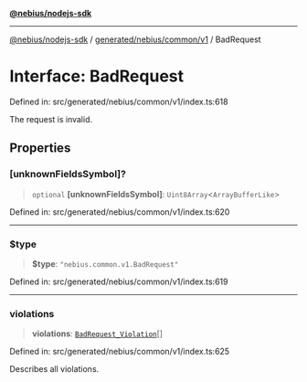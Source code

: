 [**@nebius/nodejs-sdk**](../../../../../README.md)

---

[@nebius/nodejs-sdk](../../../../../README.md) / [generated/nebius/common/v1](../README.md) / BadRequest

# Interface: BadRequest

Defined in: src/generated/nebius/common/v1/index.ts:618

The request is invalid.

## Properties

### \[unknownFieldsSymbol\]?

> `optional` **\[unknownFieldsSymbol\]**: `Uint8Array`\<`ArrayBufferLike`\>

Defined in: src/generated/nebius/common/v1/index.ts:620

---

### $type

> **$type**: `"nebius.common.v1.BadRequest"`

Defined in: src/generated/nebius/common/v1/index.ts:619

---

### violations

> **violations**: [`BadRequest_Violation`](BadRequest_Violation.md)[]

Defined in: src/generated/nebius/common/v1/index.ts:625

Describes all violations.
